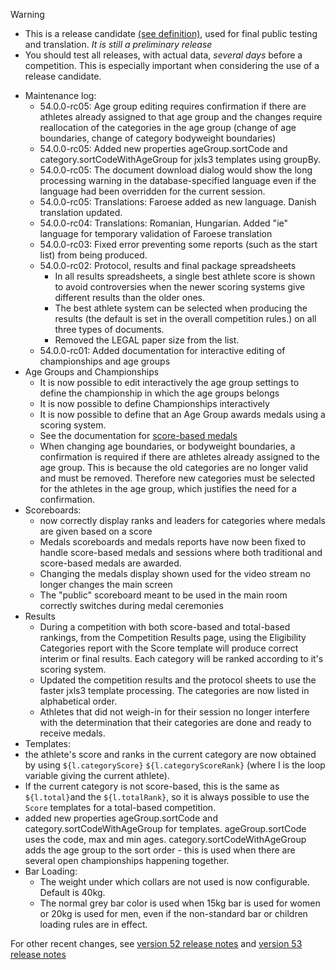> [!WARNING]
>
> - This is a release candidate [(see definition)](https://en.wikipedia.org/wiki/Software_release_life_cycle#Release_candidate), used for final public testing and translation. *It is still a preliminary release*
> - You should test all releases, with actual data, *several days* before a competition. This is especially important when considering the use of a release candidate.

- Maintenance log:
  - 54.0.0-rc05: Age group editing requires confirmation if there are athletes already assigned to that age group and the changes require reallocation of the categories in the age group (change of age boundaries, change of category bodyweight boundaries)
  - 54.0.0-rc05: Added new properties ageGroup.sortCode and category.sortCodeWithAgeGroup for jxls3 templates using groupBy.
  - 54.0.0-rc05: The document download dialog would show the long processing warning in the database-specified language even if the language had been overridden for the current session.
  - 54.0.0-rc05: Translations: Faroese added as new language. Danish translation updated.
  - 54.0.0-rc04: Translations: Romanian, Hungarian. Added "ie" language for temporary validation of Faroese translation
  - 54.0.0-rc03: Fixed error preventing some reports (such as the start list) from being produced.
  - 54.0.0-rc02: Protocol, results and final package spreadsheets
    - In all results spreadsheets, a single best athlete score is shown to avoid controversies when the newer scoring systems give different results than the older ones.  
    - The best athlete system can be selected when producing the results (the default is set in the overall competition rules.) on all three types of documents.
    - Removed the LEGAL paper size from the list.
  - 54.0.0-rc01: Added documentation for interactive editing of championships and age groups
- Age Groups and Championships
  - It is now possible to edit interactively the age group settings to define the championship in which the age groups belongs
  - It is now possible to define Championships interactively
  - It is now possible to define that an Age Group awards medals using a scoring system.
  - See the documentation for [score-based medals](https://jflamy.github.io/owlcms4/#/ScoreBasedCompetitions)
  - When changing age boundaries, or bodyweight boundaries, a confirmation is required if there are athletes already assigned to the age group.  This is because the old categories are no longer valid and must be removed. Therefore new categories must be selected for the athletes in the age group, which justifies the need for a confirmation.
- Scoreboards:
  - now correctly display ranks and leaders for categories where medals are given based on a score 
  - Medals scoreboards and medals reports have now been fixed to handle score-based medals and sessions where both traditional and score-based medals are awarded.
  - Changing the medals display shown used for the video stream no longer changes the main screen
  - The "public" scoreboard meant to be used in the main room correctly switches during medal ceremonies
- Results
  - During a competition with both score-based and total-based rankings, from the Competition Results page, using the Eligibility Categories report with the Score template will produce correct interim or final results.   Each category will be ranked according to it's scoring system.
  - Updated the competition results and the protocol sheets to use the faster jxls3 template processing. The categories are now listed in alphabetical order.
  - Athletes that did not weigh-in for their session no longer interfere with the determination that their categories are done and ready to receive medals.
-  Templates:
  - the athlete's score and ranks in the current category are now obtained by using `${l.categoryScore}` `${l.categoryScoreRank}` (where l is the loop variable giving the current athlete).  
  - If the current category is not score-based, this is the same as `${l.total}`and the `${l.totalRank}`, so it is always possible to use the `Score` templates for a total-based competition.
  - added new properties ageGroup.sortCode and category.sortCodeWithAgeGroup for templates.  ageGroup.sortCode uses the code, max and min ages.  category.sortCodeWithAgeGroup adds the age group to the sort order - this is used when there are several open championships happening together.
- Bar Loading:
  - The weight under which collars are not used is now configurable.  Default is 40kg.
  - The normal grey bar color is used when 15kg bar is used for women or 20kg is used for men, even if the non-standard bar or children loading rules are in effect.

For other recent changes, see [version 52 release notes](https://github.com/owlcms/owlcms4/releases/tag/52.0.6) and [version 53 release notes](https://github.com/owlcms/owlcms4/releases/tag/53.1.0)
